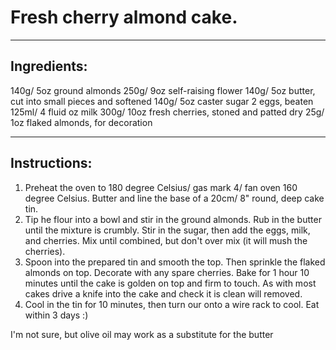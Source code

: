 # Fresh cherry almond cake.
------
## Ingredients:
140g/ 5oz ground almonds
250g/ 9oz self-raising flower
140g/ 5oz butter, cut into small pieces and softened
140g/ 5oz caster sugar
2 eggs, beaten
125ml/ 4 fluid oz milk
300g/ 10oz fresh cherries, stoned and patted dry
25g/ 1oz flaked almonds, for decoration

------
## Instructions:
1. Preheat the oven to 180 degree Celsius/ gas mark 4/ fan oven 160 degree Celsius. Butter and line the base of a 20cm/ 8" round, deep cake tin.
2. Tip he flour into a bowl and stir in the ground almonds. Rub in the butter until the mixture is crumbly. Stir in the sugar, then add the eggs, milk, and cherries. Mix until combined, but don't over mix (it will mush the cherries).
3. Spoon into the prepared tin and smooth the top. Then sprinkle the flaked almonds on top. Decorate with any spare cherries. Bake for 1 hour 10 minutes until the cake is golden on top and firm to touch. As with most cakes drive a knife into the cake and check it is clean will removed.
4. Cool in the tin for 10 minutes, then turn our onto a wire rack to cool. Eat within 3 days :)


I'm not sure, but olive oil may work as a substitute for the butter
